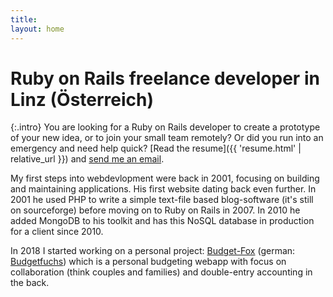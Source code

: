 ```yaml
---
title:
layout: home
---
```


# Ruby on Rails freelance developer in Linz (Österreich)
{:.intro}
  You are looking for a Ruby on Rails developer to create a prototype of your new idea, or to join your small team remotely? Or did you run into an emergency and need help quick?
  [Read the resume]({{ 'resume.html' | relative_url }}) and [send me an email](mailto:tomk32@tomk32.de).


My first steps into webdevlopment were back in 2001, focusing on building and maintaining applications. His first website dating back even further. In 2001 he used PHP to write a simple text-file based blog-software (it's still on sourceforge) before moving on to Ruby on Rails in 2007. In 2010 he added MongoDB to his toolkit and has this NoSQL database in production for a client since 2010.

In 2018 I started working on a personal project: <a href="https://budget-fox.com?utm_campaign=TomK32&utm_source=tomk32.de">Budget-Fox</a> (german: <a href="https://budgetfuchs.de?utm_campaign=TomK32&utm_source=tomk32.de">Budgetfuchs</a>) which is a personal budgeting webapp with
focus on collaboration (think couples and families) and double-entry accounting in the back.
